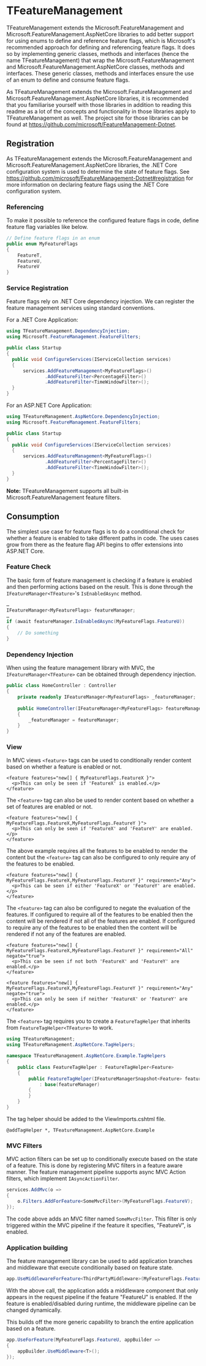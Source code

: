 # TFeatureManagement

TFeatureManagement extends the Microsoft.FeatureManagement and Microsoft.FeatureManagement.AspNetCore libraries to add better support for using enums to define and reference feature flags, which is Microsoft's recommended approach for defining and referencing feature flags. It does so by implementing generic classes, methods and interfaces (hence the name TFeatureManagement) that wrap the Microsoft.FeatureManagement and Microsoft.FeatureManagement.AspNetCore classes, methods and interfaces. These generic classes, methods and interfaces ensure the use of an enum to define and consume feature flags.

As TFeatureManagement extends the Microsoft.FeatureManagement and Microsoft.FeatureManagement.AspNetCore libraries, it is recommended that you familiarise yourself with those libraries in addition to reading this readme as a lot of the concepts and functionality in those libraries apply to TFeatureManagement as well. The project site for those libraries can be found at https://github.com/microsoft/FeatureManagement-Dotnet.

## Registration

As TFeatureManagement extends the Microsoft.FeatureManagement and Microsoft.FeatureManagement.AspNetCore libraries, the .NET Core configuration system is used to determine the state of feature flags. See https://github.com/microsoft/FeatureManagement-Dotnet#registration for more information on declaring feature flags using the .NET Core configuration system.

### Referencing

To make it possible to reference the configured feature flags in code, define feature flag variables like below.

``` C#
// Define feature flags in an enum
public enum MyFeatureFlags
{
    FeatureT,
    FeatureU,
    FeatureV
}
```
    
### Service Registration

Feature flags rely on .NET Core dependency injection. We can register the feature management services using standard conventions.

For a .NET Core Application:

``` C#
using TFeatureManagement.DependencyInjection;
using Microsoft.FeatureManagement.FeatureFilters;

public class Startup
{
  public void ConfigureServices(IServiceCollection services)
  {
      services.AddFeatureManagement<MyFeatureFlags>()
              .AddFeatureFilter<PercentageFilter>()
              .AddFeatureFilter<TimeWindowFilter>();
  }
}
```

For an ASP.NET Core Application:

``` C#
using TFeatureManagement.AspNetCore.DependencyInjection;
using Microsoft.FeatureManagement.FeatureFilters;

public class Startup
{
  public void ConfigureServices(IServiceCollection services)
  {
      services.AddFeatureManagement<MyFeatureFlags>()
              .AddFeatureFilter<PercentageFilter>()
              .AddFeatureFilter<TimeWindowFilter>();
  }
}
```

**Note:** TFeatureManagement supports all built-in Microsoft.FeatureManagement feature filters.

## Consumption

The simplest use case for feature flags is to do a conditional check for whether a feature is enabled to take different paths in code. The uses cases grow from there as the feature flag API begins to offer extensions into ASP.NET Core.

### Feature Check

The basic form of feature management is checking if a feature is enabled and then performing actions based on the result. This is done through the `IFeatureManager<TFeature>`'s `IsEnabledAsync` method.

``` C#
…
IFeatureManager<MyFeatureFlags> featureManager;
…
if (await featureManager.IsEnabledAsync(MyFeatureFlags.FeatureU))
{
    // Do something
}
```

### Dependency Injection

When using the feature management library with MVC, the `IFeatureManager<TFeature>` can be obtained through dependency injection.

``` C#
public class HomeController : Controller
{
    private readonly IFeatureManager<MyFeatureFlags> _featureManager;
    
    public HomeController(IFeatureManager<MyFeatureFlags> featureManager)
    {
        _featureManager = featureManager;
    }
}
```

### View

In MVC views `<feature>` tags can be used to conditionally render content based on whether a feature is enabled or not.

``` HTML+Razor
<feature features="new[] { MyFeatureFlags.FeatureX }">
  <p>This can only be seen if 'FeatureX' is enabled.</p>
</feature>
```

The `<feature>` tag can also be used to render content based on whether a set of features are enabled or not.

``` HTML+Razor
<feature features="new[] { MyFeatureFlags.FeatureX,MyFeatureFlags.FeatureY }">
  <p>This can only be seen if 'FeatureX' and 'FeatureY' are enabled.</p>
</feature>
```

The above example requires all the features to be enabled to render the content but the `<feature>` tag can also be configured to only require any of the features to be enabled.

``` HTML+Razor
<feature features="new[] { MyFeatureFlags.FeatureX,MyFeatureFlags.FeatureY }" requirement="Any">
  <p>This can be seen if either 'FeatureX' or 'FeatureY' are enabled.</p>
</feature>
```

The `<feature>` tag can also be configured to negate the evaluation of the features. If configured to require all of the features to be enabled then the content will be rendered if not all of the features are enabled. If configured to require any of the features to be enabled then the content will be rendered if not any of the features are enabled.

``` HTML+Razor
<feature features="new[] { MyFeatureFlags.FeatureX,MyFeatureFlags.FeatureY }" requirement="All" negate="true">
  <p>This can be seen if not both 'FeatureX' and 'FeatureY' are enabled.</p>
</feature>
```
``` HTML+Razor
<feature features="new[] { MyFeatureFlags.FeatureX,MyFeatureFlags.FeatureY }" requirement="Any" negate="true">
  <p>This can only be seen if neither 'FeatureX' or 'FeatureY' are enabled.</p>
</feature>
```

The `<feature>` tag requires you to create a `FeatureTagHelper` that inherits from `FeatureTagHelper<TFeature>` to work.

``` C#
using TFeatureManagement;
using TFeatureManagement.AspNetCore.TagHelpers;

namespace TFeatureManagement.AspNetCore.Example.TagHelpers
{
    public class FeatureTagHelper : FeatureTagHelper<Feature>
    {
        public FeatureTagHelper(IFeatureManagerSnapshot<Feature> featureManager)
            : base(featureManager)
        {
        }
    }
}
```

The tag helper should be added to the ViewImports.cshtml file.

``` HTML+Razor
@addTagHelper *, TFeatureManagement.AspNetCore.Example
```

### MVC Filters

MVC action filters can be set up to conditionally execute based on the state of a feature. This is done by registering MVC filters in a feature aware manner.
The feature management pipeline supports async MVC Action filters, which implement `IAsyncActionFilter`.

``` C#
services.AddMvc(o => 
{
    o.Filters.AddForFeature<SomeMvcFilter>(MyFeatureFlags.FeatureV);
});
```

The code above adds an MVC filter named `SomeMvcFilter`. This filter is only triggered within the MVC pipeline if the feature it specifies, "FeatureV", is enabled.

### Application building

The feature management library can be used to add application branches and middleware that execute conditionally based on feature state.

``` C#
app.UseMiddlewareForFeature<ThirdPartyMiddleware>(MyFeatureFlags.FeatureU);
```

With the above call, the application adds a middleware component that only appears in the request pipeline if the feature "FeatureU" is enabled. If the feature is enabled/disabled during runtime, the middleware pipeline can be changed dynamically.

This builds off the more generic capability to branch the entire application based on a feature.

``` C#
app.UseForFeature(MyFeatureFlags.FeatureU, appBuilder => 
{
    appBuilder.UseMiddleware<T>();
});
```
